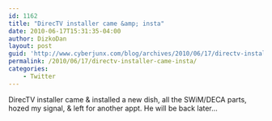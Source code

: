 ```yaml
---
id: 1162
title: "DirecTV installer came &amp; insta"
date: 2010-06-17T15:31:35-04:00
author: DizkoDan
layout: post
guid: 'http://www.cyberjunx.com/blog/archives/2010/06/17/directv-installer-came-insta/'
permalink: /2010/06/17/directv-installer-came-insta/
categories:
    - Twitter
---
```


DirecTV installer came &amp; installed a new dish, all the SWiM/DECA parts, hozed my signal, &amp; left for another appt. He will be back later…